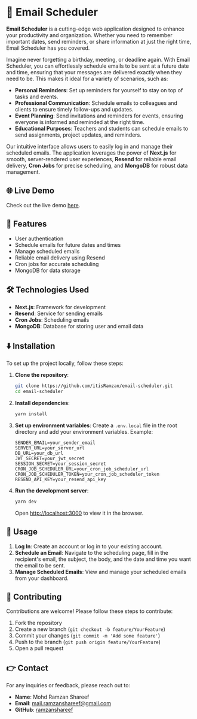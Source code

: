 # 📢 Email Scheduler

**Email Scheduler** is a cutting-edge web application designed to enhance your productivity and organization. Whether you need to remember important dates, send reminders, or share information at just the right time, Email Scheduler has you covered. 

Imagine never forgetting a birthday, meeting, or deadline again. With Email Scheduler, you can effortlessly schedule emails to be sent at a future date and time, ensuring that your messages are delivered exactly when they need to be. This makes it ideal for a variety of scenarios, such as:

- **Personal Reminders**: Set up reminders for yourself to stay on top of tasks and events.
- **Professional Communication**: Schedule emails to colleagues and clients to ensure timely follow-ups and updates.
- **Event Planning**: Send invitations and reminders for events, ensuring everyone is informed and reminded at the right time.
- **Educational Purposes**: Teachers and students can schedule emails to send assignments, project updates, and reminders.

Our intuitive interface allows users to easily log in and manage their scheduled emails. The application leverages the power of **Next.js** for smooth, server-rendered user experiences, **Resend** for reliable email delivery, **Cron Jobs** for precise scheduling, and **MongoDB** for robust data management.

## 🌐 Live Demo

Check out the live demo [here](https://ramzan-email-scheduler.vercel.app).

## 🚀 Features

- User authentication
- Schedule emails for future dates and times
- Manage scheduled emails
- Reliable email delivery using Resend
- Cron jobs for accurate scheduling
- MongoDB for data storage

## 🛠️ Technologies Used

- **Next.js**: Framework for development
- **Resend**: Service for sending emails
- **Cron Jobs**: Scheduling emails
- **MongoDB**: Database for storing user and email data

## ⬇️ Installation

To set up the project locally, follow these steps:

1. **Clone the repository**:
    ```sh
    git clone https://github.com/itisRamzan/email-scheduler.git
    cd email-scheduler
    ```

2. **Install dependencies**:
    ```sh
    yarn install
    ```

3. **Set up environment variables**:
    Create a `.env.local` file in the root directory and add your environment variables. Example:
    ```env
    SENDER_EMAIL=your_sender_email
    SERVER_URL=your_server_url
    DB_URL=your_db_url
    JWT_SECRET=your_jwt_secret
    SESSION_SECRET=your_session_secret
    CRON_JOB_SCHEDULER_URL=your_cron_job_scheduler_url
    CRON_JOB_SCHEDULER_TOKEN=your_cron_job_scheduler_token
    RESEND_API_KEY=your_resend_api_key
    ```

4. **Run the development server**:
    ```sh
    yarn dev
    ```
    Open [http://localhost:3000](http://localhost:3000) to view it in the browser.

## 📝 Usage

1. **Log In**: Create an account or log in to your existing account.
2. **Schedule an Email**: Navigate to the scheduling page, fill in the recipient's email, the subject, the body, and the date and time you want the email to be sent.
3. **Manage Scheduled Emails**: View and manage your scheduled emails from your dashboard.

## 🤝 Contributing

Contributions are welcome! Please follow these steps to contribute:

1. Fork the repository
2. Create a new branch (`git checkout -b feature/YourFeature`)
3. Commit your changes (`git commit -m 'Add some feature'`)
4. Push to the branch (`git push origin feature/YourFeature`)
5. Open a pull request

## 👉 Contact

For any inquiries or feedback, please reach out to:
- **Name**: Mohd Ramzan Shareef
- **Email**: mail.ramzanshareef@gmail.com
- **GitHub**: [ramzanshareef](https://github.com/ramzanshareef)
